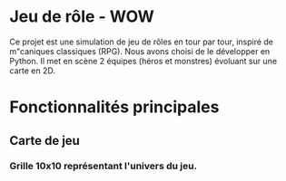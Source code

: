 # Jeu de rôle - WOW
Ce projet est une simulation de jeu de rôles en tour par tour, inspiré de m"caniques classiques (RPG). Nous avons choisi de le développer en Python. Il met en scène 2 équipes (héros et monstres) évoluant sur une carte en 2D.

# Fonctionnalités principales
## Carte de jeu
### Grille 10x10 représentant l'univers du jeu.

